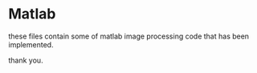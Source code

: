 # Matlab

these files contain some of matlab image processing code that has been implemented.

thank you.
